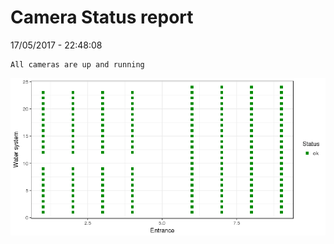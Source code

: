 Camera Status report
================
17/05/2017 - 22:48:08

    All cameras are up and running

![](camreport_files/figure-markdown_github/unnamed-chunk-2-1.png)
